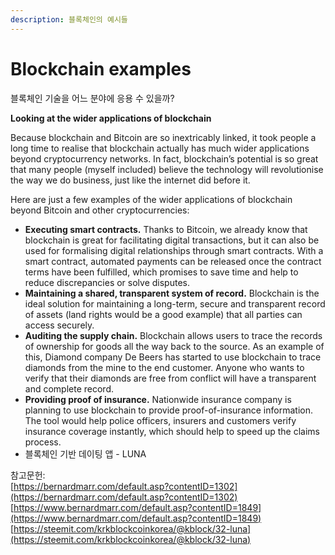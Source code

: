 ```yaml
---
description: 블록체인의 예시들
---
```


# Blockchain examples

블록체인 기술을 어느 분야에 응용 수 있을까?

**Looking at the wider applications of blockchain**

Because blockchain and Bitcoin are so inextricably linked, it took people a long time to realise that blockchain actually has much wider applications beyond cryptocurrency networks. In fact, blockchain’s potential is so great that many people \(myself included\) believe the technology will revolutionise the way we do business, just like the internet did before it.

Here are just a few examples of the wider applications of blockchain beyond Bitcoin and other cryptocurrencies:

* **Executing smart contracts.** Thanks to Bitcoin, we already know that blockchain is great for facilitating digital transactions, but it can also be used for formalising digital relationships through smart contracts. With a smart contract, automated payments can be released once the contract terms have been fulfilled, which promises to save time and help to reduce discrepancies or solve disputes.
* **Maintaining a shared, transparent system of record.** Blockchain is the ideal solution for maintaining a long-term, secure and transparent record of assets \(land rights would be a good example\) that all parties can access securely.
* **Auditing the supply chain.** Blockchain allows users to trace the records of ownership for goods all the way back to the source. As an example of this, Diamond company De Beers has started to use blockchain to trace diamonds from the mine to the end customer. Anyone who wants to verify that their diamonds are free from conflict will have a transparent and complete record.
* **Providing proof of insurance.** Nationwide insurance company is planning to use blockchain to provide proof-of-insurance information. The tool would help police officers, insurers and customers verify insurance coverage instantly, which should help to speed up the claims process.
* 블록체인 기반 데이팅 앱 - LUNA

참고문헌:   
[https://bernardmarr.com/default.asp?contentID=1302](https://bernardmarr.com/default.asp?contentID=1302)  
[https://www.bernardmarr.com/default.asp?contentID=1849](https://www.bernardmarr.com/default.asp?contentID=1849)  
[https://steemit.com/krkblockcoinkorea/@kblock/32-luna](https://steemit.com/krkblockcoinkorea/@kblock/32-luna)

